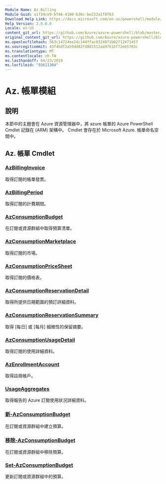 ```yaml
---
Module Name: Az.Billing
Module Guid: a1f34ce9-bf46-4180-b36c-be232a1f8f63
Download Help Link: https://docs.microsoft.com/en-us/powershell/module/az.billing
Help Version: 2.0.0.0
Locale: en-US
content_git_url: https://github.com/Azure/azure-powershell/blob/master/src/Billing/Billing/help/Az.Billing.md
original_content_git_url: https://github.com/Azure/azure-powershell/blob/master/src/Billing/Billing/help/Az.Billing.md
ms.openlocfilehash: 563c14724ee24c144ffac8324071b02712471457
ms.sourcegitcommit: 43f4bdf2a59dd82fd881512aa9761bf72eb5703c
ms.translationtype: MT
ms.contentlocale: zh-TW
ms.lasthandoff: 04/23/2019
ms.locfileid: "93611304"
---
```

# Az. 帳單模組
## 說明
本節中的主題會在 Azure 資源管理器中，將 azure 帳單的 Azure PowerShell Cmdlet 記錄在 (ARM) 架構中。 Cmdlet 會存在於 Microsoft Azure. 帳單命名空間中。

## Az. 帳單 Cmdlet
### [AzBillingInvoice](Get-AzBillingInvoice.md)
取得訂閱的帳單發票。

### [AzBillingPeriod](Get-AzBillingPeriod.md)
取得訂閱的計費期間。

### [AzConsumptionBudget](Get-AzConsumptionBudget.md)
在訂閱或資源群組中取得預算清單。

### [AzConsumptionMarketplace](Get-AzConsumptionMarketplace.md)
取得訂閱的市場。

### [AzConsumptionPriceSheet](Get-AzConsumptionPriceSheet.md)
取得訂閱的價格表。

### [AzConsumptionReservationDetail](Get-AzConsumptionReservationDetail.md)
取得所提供日期範圍的預訂詳細資料。

### [AzConsumptionReservationSummary](Get-AzConsumptionReservationSummary.md)
取得 [每日] 或 [每月] 細微性的保留摘要。

### [AzConsumptionUsageDetail](Get-AzConsumptionUsageDetail.md)
取得訂閱的使用詳細資料。

### [AzEnrollmentAccount](Get-AzEnrollmentAccount.md)
取得註冊帳戶。

### [UsageAggregates](Get-UsageAggregates.md)
取得報告的 Azure 訂閱使用狀況詳細資料。

### [新-AzConsumptionBudget](New-AzConsumptionBudget.md)
在訂閱或資源群組中建立預算。

### [移除-AzConsumptionBudget](Remove-AzConsumptionBudget.md)
在訂閱或資源群組中移除預算。

### [Set-AzConsumptionBudget](Set-AzConsumptionBudget.md)
更新訂閱或資源群組中的預算。


